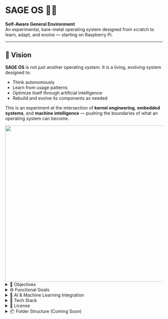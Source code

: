 # SAGE OS 🌱🧠
**Self-Aware General Environment**  
An experimental, bare-metal operating system designed from scratch to learn, adapt, and evolve — starting on Raspberry Pi.

---
 
  ## 🔭 Vision 

**SAGE OS** is not just another operating system. It is a living, evolving system designed to:

- Think autonomously
- Learn from usage patterns
- Optimize itself through artificial intelligence
- Rebuild and evolve its components as needed

This is an experiment at the intersection of **kernel engineering**, **embedded systems**, and **machine intelligence** — pushing the boundaries of what an operating system can become.

<img src="https://github.com/user-attachments/assets/a5aeda94-147c-483f-8378-cca4ba023a13" width="600" height="500">


 
<details>
  <summary>🎯 Objectives</summary>

- Build a fully bootable, bare-metal operating system from scratch
- Integrate basic AI/ML models to inform system-level decisions
- Enable self-monitoring and self-optimization over time
- Keep the codebase portable across architectures (starting with ARM/RPi)
  
<img src="https://github.com/user-attachments/assets/a726baa8-dca4-4097-ab31-54b8cd819287" width="600" height="700">

  This image illustrates the **"Self-Evolving, AI-Driven OS Lifecycle"** — a conceptual flow for how your SAGE OS can autonomously detect hardware, build itself, and evolve across platforms.

---

### 🔍 Step-by-Step Breakdown:

1. **AI Detects Architecture and Hardware**

   * On boot or install, SAGE OS's embedded AI analyzes the CPU type, memory, buses, I/O interfaces, and connected devices.

2. **Generate Platform-Specific Kernel and Drivers**

   * Based on the detected architecture (ARM, x86, RISC-V, etc.), the AI compiles or adapts the kernel and drivers tailored to the platform.

3. **Build Disk Image or Container**

   * The AI assembles a bootable `.img`, `.iso`, or container that includes the new kernel, drivers, and shell environment.

4. **Boot Automatically**

   * The new OS version is booted directly, either on the device or inside a VM/emulator (like QEMU) for testing.

5. **Monitor Performance and Stability**

   * AI continuously checks system behavior: uptime, crashes, latency, driver responses, etc.

6. **Stable → Keep New Image**

   * If everything runs well, the system promotes this version as the active build.

7. **Unstable → Roll Back**

   * If issues are found, the AI automatically rolls back to the previous known-good state.

 
---

This workflow allows **SAGE OS to evolve, rebuild, and test itself across any platform** — moving toward true autonomy and architectural universality.
 


</details>

<details>
  <summary>⚙️ Functional Goals</summary>

- [x] Custom bootloader for Raspberry Pi
- [x] Basic kernel with memory & process management
- [ ] Custom command-line shell (SAGE Shell)
- [ ] Integrated AI agent (TinyML / rule-based to start)
- [ ] Self-tuning task scheduler and memory allocator
- [ ] Support for minimal file system
- [ ] Ability to evolve through version-aware updates

</details>

<details>
  <summary>🧠 AI & Machine Learning Integration</summary>

SAGE OS will include embedded, resource-efficient AI components that can:
- Perform local inference (TinyML)
- Observe usage and optimize scheduling
- Trigger self-diagnostics and reconfiguration
- Eventually, enable modular regeneration of subsystems

</details>

<details>
  <summary>🧰 Tech Stack</summary>

- **Languages**: ARM Assembly, C (kernel), Python (tools & ML prototyping)
- **Platform**: Raspberry Pi 4B (64-bit ARMv8)
- **Toolchain**: `arm-none-eabi-gcc`, `QEMU`, `Make`, TinyML (TFLM, uTensor)
- **Build Environment**: macOS M1 (cross-compilation)

</details>

<details>
  <summary>🔐 License</summary>

This project is licensed under the [CC BY-NC 4.0 License](https://creativecommons.org/licenses/by-nc/4.0/).  
You're free to use, modify, and share the code for non-commercial purposes with attribution.  
All rights reserved to the original author.

</details>

<details>
  <summary>📦 Folder Structure (Coming Soon)</summary>
  <!-- You can add the folder structure here later -->


</details>
